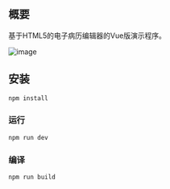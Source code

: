 ## 概要

基于HTML5的电子病历编辑器的Vue版演示程序。

![image](https://gitee.com/bensenplus/x-emr-vue/raw/master/demo.png)

## 安装

```sh
npm install
```

### 运行

```sh
npm run dev
```

### 编译

```sh
npm run build
```
